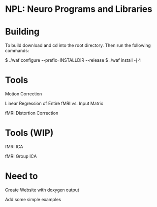 NPL: Neuro Programs and Libraries
=======

Building
=======
To build download and cd into the root directory. Then run the following commands:

$ ./waf configure --prefix=INSTALLDIR --release
$ ./waf install -j 4

Tools
=======

Motion Correction

Linear Regression of Entire fMRI vs. Input Matrix

fMRI Distortion Correction

Tools (WIP)
==========
fMRI ICA

fMRI Group ICA

Need to
========
Create Website with doxygen output

Add some simple examples
